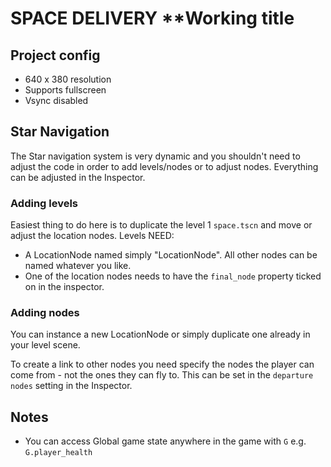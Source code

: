 # SPACE DELIVERY **Working title

## Project config

- 640 x 380 resolution
- Supports fullscreen
- Vsync disabled

## Star Navigation


The Star navigation system is very dynamic and you shouldn't need to adjust the code in order to add levels/nodes or to adjust nodes. Everything can be adjusted in the Inspector.

### Adding levels
Easiest thing to do here is to duplicate the level 1 `space.tscn` and move or adjust the location nodes.
Levels NEED:
- A LocationNode named simply "LocationNode". All other nodes can be named whatever you like.
- One of the location nodes needs to have the `final_node` property ticked on in the inspector.


### Adding nodes
You can instance a new LocationNode or simply duplicate one already in your level scene.

To create a link to other nodes you need specify the nodes the player can come from - not the ones they can fly to. This can be set in the `departure nodes` setting in the Inspector.


## Notes

- You can access Global game state anywhere in the game with `G` e.g. `G.player_health`

